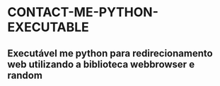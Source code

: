 # CONTACT-ME-PYTHON-EXECUTABLE

## Executável me python para redirecionamento web utilizando a biblioteca webbrowser e random
